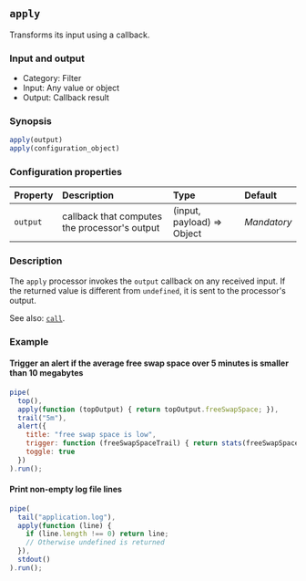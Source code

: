 ## `apply`

Transforms its input using a callback.

### Input and output

* Category: Filter
* Input: Any value or object
* Output: Callback result

### Synopsis

```js
apply(output)
apply(configuration_object)
```

### Configuration properties

| Property | Description | Type | Default |
| :--- | :--- | :--- | :--- |
| `output` | callback that computes the processor's output | (input, payload) => Object | *Mandatory* | 

### Description

The `apply` processor invokes the `output` callback on any received input. If the returned value is different
from `undefined`, it is sent to the processor's output.

See also: [`call`](call.md).

### Example

<!-- example-begin -->
#### Trigger an alert if the average free swap space over 5 minutes is smaller than 10 megabytes

```js
pipe(
  top(),
  apply(function (topOutput) { return topOutput.freeSwapSpace; }),
  trail("5m"),
  alert({
    title: "free swap space is low",
    trigger: function (freeSwapSpaceTrail) { return stats(freeSwapSpaceTrail).mean < 1e7; },
    toggle: true
  })
).run();
```
<!-- example-end -->

<!-- example-begin -->
#### Print non-empty log file lines 

```js
pipe(
  tail("application.log"),
  apply(function (line) { 
    if (line.length !== 0) return line;
    // Otherwise undefined is returned
  }),
  stdout()
).run();
```
<!-- example-end -->
